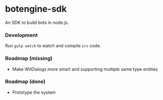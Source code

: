 # botengine-sdk
An SDK to build bots in node.js.

### Development
Run `gulp watch` to watch and compile `src` code.  

### Roadmap (missing)
- Make WitDialogs more smart and supporting multiple same type entities

### Roadmap (done)
- Prototype the system
